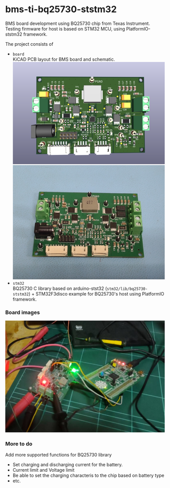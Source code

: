 # bms-ti-bq25730-ststm32
BMS board development using BQ25730 chip from Texas Instrument. Testing firmware for host is based on STM32 MCU, using PlatformIO-ststm32 framework.

The project consists of
- `board`\
    KiCAD PCB layout for BMS board and schematic.
![Alt text](board/img/bms-board-top.png)
![Alt text](board/img/board-fab.jpg)
- `stm32`\
    BQ25730 C library based on arduino-stst32 (`stm32/lib/bq25730-ststm32`) + STM32F3disco example for BQ25730's host using PlatformIO framework.

### Board images
![Alt text](board/img/testing-with-stm32f3disco.png)

### More to do
Add more supported functions for BQ25730 library
- Set charging and discharging current for the battery.
- Current limit and Voltage limit
- Be able to set the charging characteris to the chip based on battery type
- etc.


